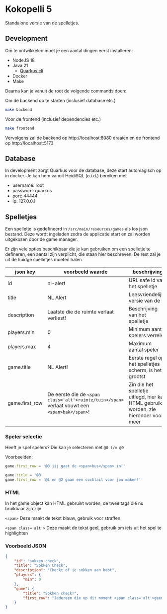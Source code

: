 # Kokopelli 5

Standalone versie van de spelletjes.

## Development

Om te ontwikkelen moet je een aantal dingen eerst installeren:

- NodeJS 18
- Java 21
  - [Quarkus cli](https://quarkus.io/get-started/)
- Docker
- Make

Daarna kan je vanuit de root de volgende commands doen:

Om de backend op te starten (inclusief database etc.)

```bash
make backend
```

Voor de frontend (inclusief dependencies etc.)

```bash
make frontend
```

Vervolgens zal de backend op http://localhost:8080 draaien en de frontend op http://localhost:5173

## Database

In development zorgt Quarkus voor de database, deze start automagisch op in docker.
Je kan hem vanuit HeidiSQL (o.i.d.) bereiken met

- username: root
- password: quarkus
- port: 44444
- ip: 127.0.0.1

## Spelletjes

Een spelletje is gedefineerd in `/src/main/resources/games` als los json bestand. Deze wordt ingeladen zodra de applicatie start en zal worden uitgekozen door de game manager.

Er zijn vele opties beschikbaar die je kan gebruiken om een spelletje te defineren, een aantal zijn verplicht, die staan hier beschreven. De rest zal je uit de huidge spelletjes moeten halen

| json key       | voorbeeld waarde                                                                              | beschrijving                                                                          | verplicht |
| -------------- | --------------------------------------------------------------------------------------------- | ------------------------------------------------------------------------------------- | --------- |
| id             | nl-alert                                                                                      | URL safe id van het spelletje                                                         | Ja        |
| title          | NL Alert                                                                                      | Leesvriendelijke versie van de ID                                                     | Ja        |
| description    | Laatste die de ruimte verlaat verliest!                                                       | Beschrijving van het spelletje                                                        | Ja        |
| players.min    | 0                                                                                             | Minimum aantal spelers verreist                                                       | Ja        |
| players.max    | 4                                                                                             | Maximum aantal speler                                                                 | Nee       |
| game.title     | NL Alert!                                                                                     | Eerste regel op het spelletjes scherm, is het grootst                                 | Ja        |
| game.first_row | De eerste die de `<span class='alt'>ruimte/tuin</span>` verlaat vouwt een `<span>bak</span>`! | Zin die het spelletje uitlegd, hier kan HTML gebruikt worden, zie hieronder voor meer | Ja        |

### Speler selectie

Heeft je spel spelers? Die kan je selecteren met `@0 t/m @9`

Voorbeelden:

```js
game.first_row = '@0 jij gaat de <span>bus</span> in!'
```

```js
game.title = '@0'
game.first_row = '@1 en @2 gaan een cocktail voor jou maken!'
```

### HTML

In het game object kan HTML gebruikt worden, de twee tags die nu bruikbaar zijn zijn:

`<span>` Deze maakt de tekst blauw, gebruik voor straffen

`<span class='alt'>` Deze maakt de tekst geel, gebruik om iets uit het spel te highlighten

### Voorbeeld JSON

```json
{
	"id": "sokken-check",
	"title": "Sokken Check",
	"description": "Checkt of je sokken aan hebt",
	"players": {
		"min": 0
	},
	"game": {
		"title": "Sokken check!",
		"first_row": "Iedereen die op dit moment <span class='alt'>geen</span> sokken aan heeft, vouwt een <span>bak</span>!"
	}
}
```
